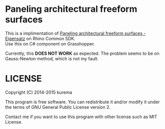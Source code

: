 # Paneling architectural freeform surfaces
This is a implimentation of [Paneling architectural freeform surfaces - Eigensatz](http://infoscience.epfl.ch/record/149373/files/eigensatz_2010_PAF.pdf) on Rhino Common SDK.  
Use this on C# component on Grasshopper.

Currently, this **DOES NOT WORK** as expected. The problem seems to be on Gauss-Newton method, which is not my fault.
# LICENSE
Copyright (C) 2014-2015  kurema

This program is free software. You can redistribute it and/or modify it under the terms of GNU General Public License version 2.

Contact me if you want to use this program with other license such as MIT License.
